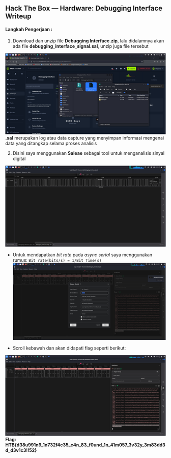## Hack The Box — Hardware: Debugging Interface Writeup

#### Langkah Pengerjaan :

1. Download dan unzip file **Debugging Interface.zip**, lalu didalamnya akan ada file **debugging_interface_signal.sal**, unzip juga file tersebut

![di](assets/1di.jpg)
**.sal** merupakan log atau data capture yang menyimpan informasi mengenai data yang ditangkap selama proses analisis

2. Disini saya menggunakan **Saleae** sebagai tool untuk menganalisis sinyal digital

![di](assets/2di.jpg)

- Untuk mendapatkan *bit rate* pada *async serial* saya menggunakan rumus:
`Bit rate(bits/s) = 1/Bit Time(s)`
![di](assets/3di.jpg)

- Scroll kebawah dan akan didapati flag seperti berikut:

![di](assets/4di.jpg)
**Flag: HTB{d38u991n9_1n732f4c35_c4n_83_f0und_1n_41m057_3v32y_3m83dd3d_d3v1c3!!52}**